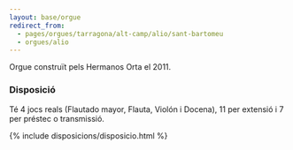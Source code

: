 ```yaml
---
layout: base/orgue
redirect_from:
  - pages/orgues/tarragona/alt-camp/alio/sant-bartomeu
  - orgues/alio
---
```


Orgue construït pels Hermanos Orta el 2011.

### Disposició

Té 4 jocs reals (Flautado mayor, Flauta, Violón i Docena), 11 per extensió i 7 per préstec o transmissió. 

{% include disposicions/disposicio.html %}

